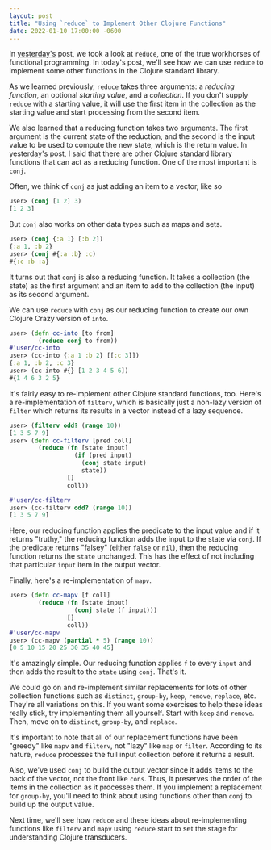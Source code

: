 ```yaml
---
layout: post
title: "Using `reduce` to Implement Other Clojure Functions"
date: 2022-01-10 17:00:00 -0600
---
```

In
[yesterday's](https://dgr.github.io/clojurecrazy/2022/01/09/reduce-my-favorite-clojure-function.html)
post, we took a look at `reduce`, one of the true workhorses of
functional programming. In today's post, we'll see how we can use
`reduce` to implement some other functions in the Clojure standard
library.

As we learned previously, `reduce` takes three arguments: a _reducing
function_, an optional _starting value_, and a _collection_. If you
don't supply `reduce` with a starting value, it will use the first
item in the collection as the starting value and start processing from
the second item.

We also learned that a reducing function takes two arguments. The
first argument is the current state of the reduction, and the second
is the input value to be used to compute the new state, which is the
return value. In yesterday's post, I said that there are other Clojure
standard library functions that can act as a reducing function. One of
the most important is `conj`.

Often, we think of `conj` as just adding an item to a vector, like so
```clojure
user> (conj [1 2] 3)
[1 2 3]
```

But `conj` also works on other data types such as maps and sets.

```clojure
user> (conj {:a 1} [:b 2])
{:a 1, :b 2}
user> (conj #{:a :b} :c)
#{:c :b :a}
```

It turns out that `conj` is also a reducing function. It takes a
collection (the state) as the first argument and an item to add to the
collection (the input) as its second argument.

We can use `reduce` with `conj` as our reducing function to create our
own Clojure Crazy version of `into`.
```clojure
user> (defn cc-into [to from]
        (reduce conj to from))
#'user/cc-into
user> (cc-into {:a 1 :b 2} [[:c 3]])
{:a 1, :b 2, :c 3}
user> (cc-into #{} [1 2 3 4 5 6])
#{1 4 6 3 2 5}
```

It's fairly easy to re-implement other Clojure standard functions,
too. Here's a re-implementation of `filterv`, which is basically just
a non-lazy version of `filter` which returns its results in a vector
instead of a lazy sequence.
```clojure
user> (filterv odd? (range 10))
[1 3 5 7 9]
user> (defn cc-filterv [pred coll]
        (reduce (fn [state input]
                  (if (pred input)
                    (conj state input)
                    state))
                []
                coll))

#'user/cc-filterv
user> (cc-filterv odd? (range 10))
[1 3 5 7 9]
```

Here, our reducing function applies the predicate to the input value
and if it returns "truthy," the reducing function adds the input to
the state via `conj`. If the predicate returns "falsey" (either `false`
or `nil`), then the reducing function returns the `state`
unchanged. This has the effect of not including that particular `input`
item in the output vector.

Finally, here's a re-implementation of `mapv`.
```clojure
user> (defn cc-mapv [f coll]
        (reduce (fn [state input]
                  (conj state (f input)))
                []
                coll))
#'user/cc-mapv
user> (cc-mapv (partial * 5) (range 10))
[0 5 10 15 20 25 30 35 40 45]
```

It's amazingly simple. Our reducing function applies `f` to every
`input` and then adds the result to the `state` using `conj`. That's
it.

We could go on and re-implement similar replacements for lots of other
collection functions such as `distinct`, `group-by`, `keep`, `remove`,
`replace`, etc. They're all variations on this. If you want some
exercises to help these ideas really stick, try implementing them all
yourself. Start with `keep` and `remove`. Then, move on to `distinct`,
`group-by`, and `replace`.

It's important to note that all of our replacement functions have been
"greedy" like `mapv` and `filterv`, not "lazy" like `map` or
`filter`. According to its nature, `reduce` processes the full input
collection before it returns a result.

Also, we've used `conj` to build the output vector since it adds items
to the back of the vector, not the front like `cons`. Thus, it
preserves the order of the items in the collection as it processes
them. If you implement a replacement for `group-by`, you'll need to
think about using functions other than `conj` to build up the output
value.

Next time, we'll see how `reduce` and these ideas about
re-implementing functions like `filterv` and `mapv` using `reduce`
start to set the stage for understanding Clojure transducers.
